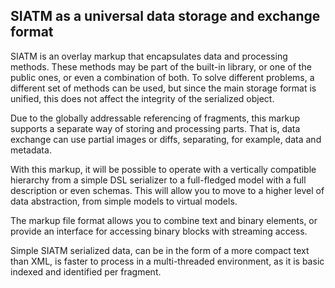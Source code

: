 
## SIATM as a universal data storage and exchange format

SIATM is an overlay markup that encapsulates data and processing methods.
These methods may be part of the built-in library, or one of the public ones, or even a combination of both.
To solve different problems, a different set of methods can be used, but since the main storage format is unified, this does not affect the integrity of the serialized object.

Due to the globally addressable referencing of fragments, this markup supports a separate way of storing and processing parts.
That is, data exchange can use partial images or diffs, separating, for example, data and metadata.

With this markup, it will be possible to operate with a vertically compatible hierarchy from a simple DSL serializer to a full-fledged model with a full description or even schemas.
This will allow you to move to a higher level of data abstraction, from simple models to virtual models.

The markup file format allows you to combine text and binary elements, or provide an interface for accessing binary blocks with streaming access.

Simple SIATM serialized data, can be in the form of a more compact text than XML, is faster to process in a multi-threaded environment, as it is basic indexed and identified per fragment.